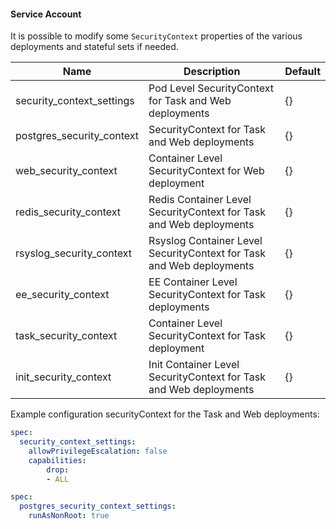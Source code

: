 #### Service Account

It is possible to modify some `SecurityContext` properties of the various deployments and stateful sets if needed.

| Name                               | Description                                                          | Default |
| ---------------------------------- | -------------------------------------------------------------------- | ------- |
| security_context_settings          | Pod Level SecurityContext for Task and Web deployments               | {}      |
| postgres_security_context | SecurityContext for Task and Web deployments                         | {}      |
| web_security_context      | Container Level SecurityContext for Web deployment                   | {}      |
| redis_security_context    | Redis Container Level SecurityContext for Task and Web deployments   | {}      |
| rsyslog_security_context  | Rsyslog Container Level SecurityContext for Task and Web deployments | {}      |
| ee_security_context      | EE Container Level SecurityContext for Task deployments              | {}      |
| task_security_context     | Container Level SecurityContext for Task deployment                  | {}      |
| init_security_context     | Init Container Level SecurityContext for Task and Web deployments    | {}      |


Example configuration securityContext for the Task and Web deployments:

```yaml
spec:
  security_context_settings:
    allowPrivilegeEscalation: false
    capabilities:
        drop:
        - ALL
```


```yaml
spec:
  postgres_security_context_settings:
    runAsNonRoot: true
```
